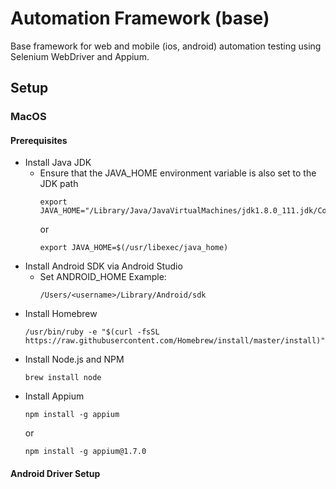 # Automation Framework (base)

Base framework for web and mobile (ios, android) automation testing using Selenium WebDriver and Appium.

## Setup

### MacOS

#### Prerequisites

- Install Java JDK
  - Ensure that the JAVA_HOME environment variable is also set to the JDK path
    ```
    export JAVA_HOME="/Library/Java/JavaVirtualMachines/jdk1.8.0_111.jdk/Contents/Home"
    ```
    or
    ```
    export JAVA_HOME=$(/usr/libexec/java_home)
    ```
- Install Android SDK via Android Studio
  - Set ANDROID_HOME
    Example:
    ```
    /Users/<username>/Library/Android/sdk
    ```
- Install Homebrew
  ```
  /usr/bin/ruby -e "$(curl -fsSL https://raw.githubusercontent.com/Homebrew/install/master/install)"
  ```
- Install Node.js and NPM
  ```
  brew install node
  ```
- Install Appium
  ```
  npm install -g appium
  ```
  or
  ```
  npm install -g appium@1.7.0
  ```

#### Android Driver Setup



